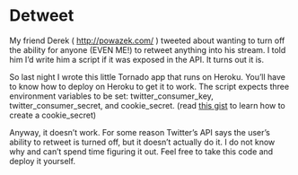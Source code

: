 # Detweet

My friend Derek ( http://powazek.com/ ) tweeted about wanting to turn off 
the ability for anyone (EVEN ME!) to retweet anything into his stream. I told
him I’d write him a script if it was exposed in the API. It turns out it is.

So last night I wrote this little Tornado app that runs on Heroku. You’ll have
to know how to deploy on Heroku to get it to work. The script expects three
environment variables to be set: twitter_consumer_key, twitter_consumer_secret,
and cookie_secret. (read [this gist](https://gist.github.com/didip/823887) to 
learn how to create a cookie_secret)

Anyway, it doesn’t work. For some reason Twitter’s API says the user’s ability
to retweet is turned off, but it doesn’t actually do it. I do not know why and
can’t spend time figuring it out. Feel free to take this code and deploy it
yourself.